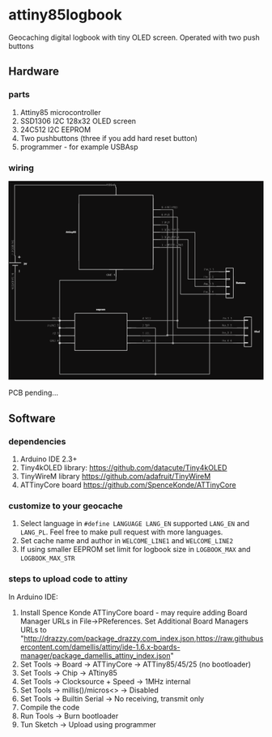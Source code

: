# attiny85logbook
Geocaching digital logbook with tiny OLED screen.
Operated with two push buttons

## Hardware

### parts

1. Attiny85 microcontroller
2. SSD1306 I2C 128x32 OLED screen
3. 24C512 I2C EEPROM
4. Two pushbuttons (three if you add hard reset button)
5. programmer - for example USBAsp

### wiring

![Wiring diagram](https://github.com/panjanek/attiny85logbook/blob/1ffeb83ed07bc96e832b7d160870b4c904d53575/img/schematic.png "wiring diagram")

PCB pending...

## Software

### dependencies
1. Arduino IDE 2.3+
2. Tiny4kOLED library: https://github.com/datacute/Tiny4kOLED
3. TinyWireM library https://github.com/adafruit/TinyWireM
4. ATTinyCore board https://github.com/SpenceKonde/ATTinyCore

### customize to your geocache
1. Select language in `#define LANGUAGE LANG_EN` supported `LANG_EN` and `LANG_PL`. Feel free to make pull request with more languages.
2. Set cache name and author in `WELCOME_LINE1` and `WELCOME_LINE2`
3. If using smaller EEPROM set limit for logbook size in `LOGBOOK_MAX` and `LOGBOOK_MAX_STR` 

### steps to upload code to attiny
In Arduino IDE:
1. Install Spence Konde ATTinyCore board - may require adding  Board Manager URLs in File->PReferences. Set Additional Board Managers URLs to "http://drazzy.com/package_drazzy.com_index.json,https://raw.githubusercontent.com/damellis/attiny/ide-1.6.x-boards-manager/package_damellis_attiny_index.json"
2. Set Tools -> Board -> ATTinyCore -> ATTiny85/45/25 (no bootloader)
3. Set Tools -> Chip -> ATtiny85
4. Set Tools -> Clocksource + Speed -> 1MHz internal
5. Set Tools -> millis()/micros<> -> Disabled
6. Set Tools -> Builtin Serial -> No receiving, transmit only
7. Compile the code
8. Run Tools -> Burn bootloader
9. Tun Sketch -> Upload using programmer

   
